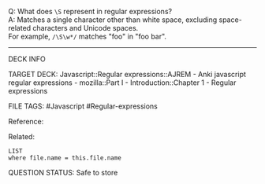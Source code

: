 Q: What does `\S` represent in regular expressions?  
A: Matches a single character other than white space, excluding space-related characters and Unicode spaces.  
For example, `/\S\w*/` matches "foo" in "foo bar".
<!--ID: 1693833350295-->

---

DECK INFO

TARGET DECK: Javascript::Regular expressions::AJREM - Anki javascript regular expressions - mozilla::Part I - Introduction::Chapter 1 - Regular expressions

FILE TAGS: #Javascript #Regular-expressions

Reference:

Related:

```dataview
LIST
where file.name = this.file.name
```



QUESTION STATUS: Safe to store